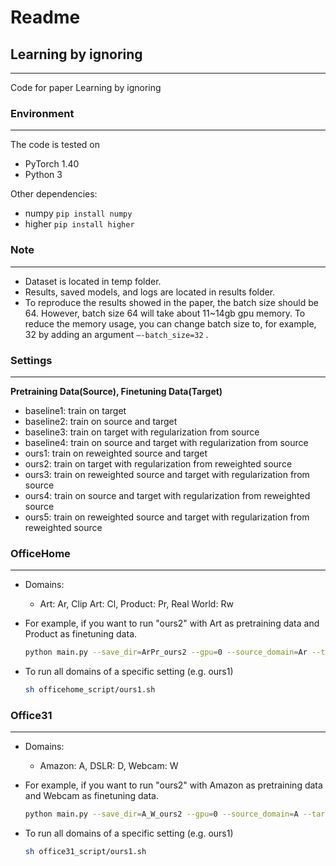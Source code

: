 # Readme

## Learning by ignoring

---

Code for paper Learning by ignoring

### Environment

---

The code is tested on

- PyTorch 1.40
- Python 3

Other dependencies:

- numpy `pip install numpy`
- higher `pip install higher`

### Note

---

- Dataset is located in temp folder.
- Results, saved models, and logs are located in results folder.
- To reproduce the results showed in the paper, the batch size should be 64. However, batch size 64 will take about 11~14gb gpu memory. To reduce the memory usage, you can change batch size to, for example, 32 by adding an argument `—-batch_size=32` .

### Settings

---

**Pretraining Data(Source), Finetuning Data(Target)**

- baseline1: train on target
- baseline2: train on source and target
- baseline3: train on target with regularization from source
- baseline4: train on source and target with regularization from source
- ours1: train on reweighted source and target
- ours2: train on target with regularization from reweighted source
- ours3: train on reweighted source and target with regularization from source
- ours4: train on source and target with regularization from reweighted source
- ours5: train on reweighted source and target with regularization from reweighted source

### OfficeHome

---

- Domains:
    - Art: Ar, Clip Art: Cl, Product: Pr, Real World: Rw
- For example, if you want to run "ours2" with Art as pretraining data and Product as finetuning data.

    ```bash
    python main.py --save_dir=ArPr_ours2 --gpu=0 --source_domain=Ar --target_domain=Pr --ours2 --lam=7e-3
    ```

- To run all domains of a specific setting (e.g. ours1)

    ```bash
    sh officehome_script/ours1.sh 
    ```

### Office31

---

- Domains:
    - Amazon: A, DSLR: D, Webcam: W
- For example, if you want to run "ours2" with Amazon as pretraining data and Webcam as finetuning data.

    ```bash
    python main.py --save_dir=A_W_ours2 --gpu=0 --source_domain=A --target_domain=W --dataset=office31 --ours2 --lam=5e-4
    ```

- To run all domains of a specific setting (e.g. ours1)

    ```bash
    sh office31_script/ours1.sh 
    ```